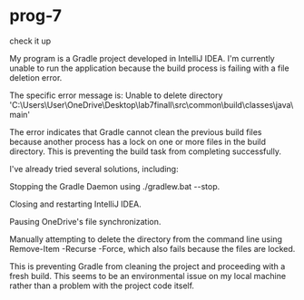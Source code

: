 # prog-7
check it up


My program is a Gradle project developed in IntelliJ IDEA. I'm currently unable to run the application because the build process is failing with a file deletion error.

The specific error message is: Unable to delete directory 'C:\Users\User\OneDrive\Desktop\lab7finall\src\common\build\classes\java\main'

The error indicates that Gradle cannot clean the previous build files because another process has a lock on one or more files in the build directory. This is preventing the build task from completing successfully.

I've already tried several solutions, including:

Stopping the Gradle Daemon using ./gradlew.bat --stop.

Closing and restarting IntelliJ IDEA.

Pausing OneDrive's file synchronization.

Manually attempting to delete the directory from the command line using Remove-Item -Recurse -Force, which also fails because the files are locked.

This is preventing Gradle from cleaning the project and proceeding with a fresh build. This seems to be an environmental issue on my local machine rather than a problem with the project code itself.



